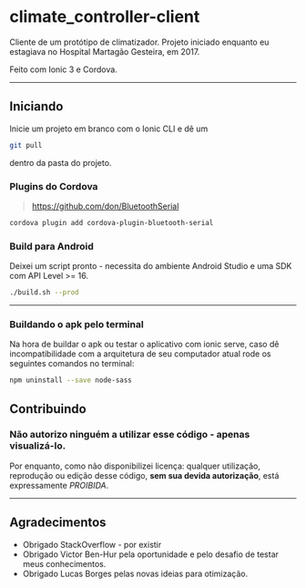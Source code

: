 # climate_controller-client

Cliente de um protótipo de climatizador. Projeto iniciado enquanto eu estagiava no Hospital Martagão Gesteira, em 2017.

Feito com Ionic 3 e Cordova.

----

## Iniciando

Inicie um projeto em branco com o Ionic CLI e dê um 
```bash
git pull
``` 
dentro da pasta do projeto.


### Plugins do Cordova

>https://github.com/don/BluetoothSerial

```bash
cordova plugin add cordova-plugin-bluetooth-serial
```

### Build para Android

Deixei um script pronto - necessita do ambiente Android Studio e uma SDK com API Level >= 16.

```bash
./build.sh --prod
```

----

### Buildando o apk pelo terminal

Na hora de buildar o apk ou testar o aplicativo com ionic serve, caso dê incompatibilidade com a arquitetura de seu computador atual rode os seguintes
comandos no terminal:

```bash
npm uninstall --save node-sass
```


## Contribuindo

### Não autorizo ninguém a utilizar esse código - apenas visualizá-lo.
Por enquanto, como não disponibilizei licença: qualquer utilização, reprodução ou edição desse código, **sem sua devida autorização**, está expressamente *PROIBIDA*.


----

## Agradecimentos

* Obrigado StackOverflow - por existir
* Obrigado Victor Ben-Hur pela oportunidade e pelo desafio de testar meus conhecimentos.
* Obrigado Lucas Borges pelas novas ideias para otimização.
